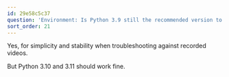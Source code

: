 ```yaml
---
id: 29e58c5c37
question: 'Environment: Is Python 3.9 still the recommended version to use in 2024?'
sort_order: 21
---
```


Yes, for simplicity and stability when troubleshooting against recorded videos.

But Python 3.10 and 3.11 should work fine.
